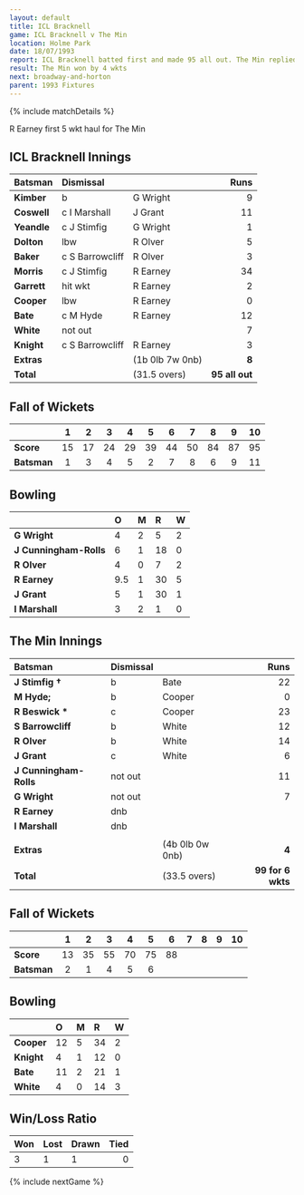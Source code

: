 ```yaml
---
layout: default
title: ICL Bracknell
game: ICL Bracknell v The Min
location: Holme Park
date: 18/07/1993
report: ICL Bracknell batted first and made 95 all out. The Min replied with 99 for 6 wkts
result: The Min won by 4 wkts
next: broadway-and-horton
parent: 1993 Fixtures
---
```


{% include matchDetails %}

R Earney first 5 wkt haul for The Min

## ICL Bracknell Innings

| Batsman | Dismissal |  | Runs |
|:---|:---|---|---:|
| **Kimber** | b | G Wright | 9 |
| **Coswell** | c I Marshall | J Grant | 11 |
| **Yeandle** | c J Stimfig | G Wright | 1 |
| **Dolton** | lbw | R Olver | 5 |
| **Baker** | c S Barrowcliff | R Olver | 3 |
| **Morris** | c J Stimfig | R Earney | 34 |
| **Garrett** | hit wkt | R Earney | 2 |
| **Cooper** | lbw | R Earney | 0 |
| **Bate** | c M Hyde | R Earney | 12 |
| **White** | not out |  | 7 |
| **Knight** | c S Barrowcliff | R Earney | 3 |
| **Extras** | | (1b 0lb 7w 0nb) | **8** |
| **Total** | | (31.5 overs) | **95 all out** |

## Fall of Wickets

| | 1 | 2 | 3 | 4 | 5 | 6 | 7 | 8 | 9 | 10 |
|---|:---:|:---:|:---:|:---:|:---:|:---:|:---:|:---:|:---:|:---:|
| **Score** | 15 | 17 | 24 | 29 | 39 | 44 | 50 | 84 | 87 | 95 |
| **Batsman** | 1 | 3 | 4 | 5 | 2 | 7 | 8 | 6 | 9 | 11 |

## Bowling

| | O | M | R | W |
|---|:---|:---|:---|:---|
| **G Wright** | 4 | 2 | 5 | 2 |
| **J Cunningham-Rolls** | 6 | 1 | 18 | 0 |
| **R Olver** | 4 | 0 | 7 | 2 |
| **R Earney** | 9.5 | 1 | 30 | 5 |
| **J Grant** | 5 | 1 | 30 | 1 |
| **I Marshall** | 3 | 2 | 1 | 0 |

## The Min Innings

| Batsman | Dismissal |  | Runs |
|:---|:---|---|---:|
| **J Stimfig  &#8224;** | b | Bate | 22 |
| **M Hyde;** | b | Cooper | 0 |
| **R Beswick &#42;** | c | Cooper | 23 |
| **S Barrowcliff** | b | White | 12 |
| **R Olver** | b | White | 14 |
| **J Grant** | c | White | 6 |
| **J Cunningham-Rolls** | not out |  | 11 |
| **G Wright** | not out |  | 7 |
| **R Earney** | dnb |  |  |
| **I Marshall** | dnb |  |  |
|  |  |  |  |
| **Extras** | | (4b 0lb 0w 0nb) | **4** |
| **Total** | | (33.5 overs) | **99 for 6 wkts** |

## Fall of Wickets

| | 1 | 2 | 3 | 4 | 5 | 6 | 7 | 8 | 9 | 10 |
|---|:---:|:---:|:---:|:---:|:---:|:---:|:---:|:---:|:---:|:---:|
| **Score** | 13 | 35 | 55 | 70 | 75 | 88 |  |  |  |  |
| **Batsman** | 2 | 1 | 4 | 5 | 6 |  |  |  |  |  |

## Bowling

| | O | M | R | W |
|---|:---|:---|:---|:---|
| **Cooper** | 12 | 5 | 34 | 2 |
| **Knight** | 4 | 1 | 12 | 0 |
| **Bate** | 11 | 2 | 21 | 1 |
| **White** | 4 | 0 | 14 | 3 |

## Win/Loss Ratio

| Won | Lost | Drawn | Tied |
|:---|:---|:---|---:|
| 3 | 1 | 1 | 0 |

{% include nextGame %}